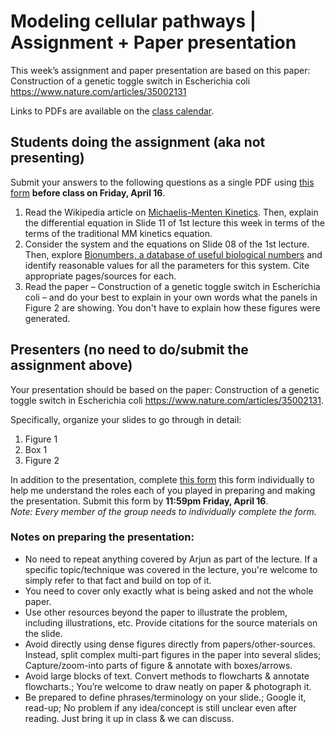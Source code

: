 # Modeling cellular pathways | Assignment + Paper presentation

This week’s assignment and paper presentation are based on this paper:
Construction of a genetic toggle switch in Escherichia coli https://www.nature.com/articles/35002131

Links to PDFs are available on the [class calendar](https://github.com/krishnanlab/teaching/blob/master/2021-spring_compbio/schedule-lectures-assignments.md#class-calendar).


## Students doing the assignment (aka not presenting)
Submit your answers to the following questions as a single PDF using [this form](https://forms.gle/aNMsYCDyxJZRgtfp7) **before class on Friday, April 16**.

1. Read the Wikipedia article on [Michaelis-Menten Kinetics](https://en.wikipedia.org/wiki/Michaelis%E2%80%93Menten_kinetics). Then, explain the differential equation in Slide 11 of 1st lecture this week in terms of the terms of the traditional MM kinetics equation.
2. Consider the system and the equations on Slide 08 of the 1st lecture. Then, explore [Bionumbers, a database of useful biological numbers](https://bionumbers.hms.harvard.edu/search.aspx) and identify reasonable values for all the parameters for this system. Cite appropriate pages/sources for each.
3. Read the paper – Construction of a genetic toggle switch in Escherichia coli – and do your best to explain in your own words what the panels in Figure 2 are showing. You don't have to explain how these figures were generated.


## Presenters (no need to do/submit the assignment above)
Your presentation should be based on the paper: Construction of a genetic toggle switch in Escherichia coli https://www.nature.com/articles/35002131.

Specifically, organize your slides to go through in detail:
1. Figure 1
2. Box 1
3. Figure 2

In addition to the presentation, complete [this form](https://forms.gle/NVBu5UUKXwVhTQVw5) this form individually to help me understand the roles each of you played in preparing and making the presentation. Submit this form by **11:59pm Friday, April 16**.  
_Note: Every member of the group needs to individually complete the form._


### Notes on preparing the presentation:
* No need to repeat anything covered by Arjun as part of the lecture. If a specific topic/technique was covered in the lecture, you're welcome to simply refer to that fact and build on top of it.
* You need to cover only exactly what is being asked and not the whole paper.
* Use other resources beyond the paper to illustrate the problem, including illustrations, etc. Provide citations for the source materials on the slide.
* Avoid directly using dense figures directly from papers/other-sources. Instead, split complex multi-part figures in the paper into several slides; Capture/zoom-into parts of figure & annotate with boxes/arrows.
* Avoid large blocks of text. Convert methods to flowcharts & annotate flowcharts.; You’re welcome to draw neatly on paper & photograph it.
* Be prepared to define phrases/terminology on your slide.; Google it, read-up; No problem if any idea/concept is still unclear even after reading. Just bring it up in class & we can discuss.

